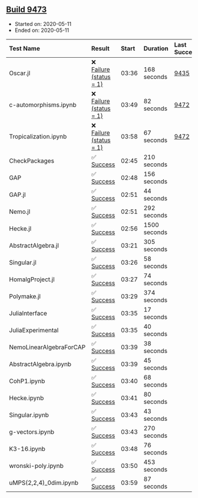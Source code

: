 ## [Build 9473](https://oscarci.mathematik.uni-kl.de/job/oscar/9473/)

* Started on: 2020-05-11
* Ended on: 2020-05-11

| Test Name    | Result | Start | Duration | Last Success | First Failure |
|:-------------|:-------|:------|:---------|:-------------|:--------------|
| Oscar.jl | ❌ [Failure (status = 1)](https://oscarci.mathematik.uni-kl.de/job/oscar/9473/artifact/logs/build-9473/Oscar.jl.log) | 03:36 | 168 seconds | [9435](https://oscarci.mathematik.uni-kl.de/job/oscar/9435/) | [9436](https://oscarci.mathematik.uni-kl.de/job/oscar/9436/) |
| c-automorphisms.ipynb | ❌ [Failure (status = 1)](https://oscarci.mathematik.uni-kl.de/job/oscar/9473/artifact/logs/build-9473/c-automorphisms.ipynb.log) | 03:49 | 82 seconds | [9472](https://oscarci.mathematik.uni-kl.de/job/oscar/9472/) | [9473](https://oscarci.mathematik.uni-kl.de/job/oscar/9473/) |
| Tropicalization.ipynb | ❌ [Failure (status = 1)](https://oscarci.mathematik.uni-kl.de/job/oscar/9473/artifact/logs/build-9473/Tropicalization.ipynb.log) | 03:58 | 67 seconds | [9472](https://oscarci.mathematik.uni-kl.de/job/oscar/9472/) | [9473](https://oscarci.mathematik.uni-kl.de/job/oscar/9473/) |
| CheckPackages | ✅ [Success](https://oscarci.mathematik.uni-kl.de/job/oscar/9473/artifact/logs/build-9473/CheckPackages.log) | 02:45 | 210 seconds |  |  |
| GAP | ✅ [Success](https://oscarci.mathematik.uni-kl.de/job/oscar/9473/artifact/logs/build-9473/GAP.log) | 02:48 | 156 seconds |  |  |
| GAP.jl | ✅ [Success](https://oscarci.mathematik.uni-kl.de/job/oscar/9473/artifact/logs/build-9473/GAP.jl.log) | 02:51 | 44 seconds |  |  |
| Nemo.jl | ✅ [Success](https://oscarci.mathematik.uni-kl.de/job/oscar/9473/artifact/logs/build-9473/Nemo.jl.log) | 02:51 | 292 seconds |  |  |
| Hecke.jl | ✅ [Success](https://oscarci.mathematik.uni-kl.de/job/oscar/9473/artifact/logs/build-9473/Hecke.jl.log) | 02:56 | 1500 seconds |  |  |
| AbstractAlgebra.jl | ✅ [Success](https://oscarci.mathematik.uni-kl.de/job/oscar/9473/artifact/logs/build-9473/AbstractAlgebra.jl.log) | 03:21 | 305 seconds |  |  |
| Singular.jl | ✅ [Success](https://oscarci.mathematik.uni-kl.de/job/oscar/9473/artifact/logs/build-9473/Singular.jl.log) | 03:26 | 58 seconds |  |  |
| HomalgProject.jl | ✅ [Success](https://oscarci.mathematik.uni-kl.de/job/oscar/9473/artifact/logs/build-9473/HomalgProject.jl.log) | 03:27 | 74 seconds |  |  |
| Polymake.jl | ✅ [Success](https://oscarci.mathematik.uni-kl.de/job/oscar/9473/artifact/logs/build-9473/Polymake.jl.log) | 03:29 | 374 seconds |  |  |
| JuliaInterface | ✅ [Success](https://oscarci.mathematik.uni-kl.de/job/oscar/9473/artifact/logs/build-9473/JuliaInterface.log) | 03:35 | 17 seconds |  |  |
| JuliaExperimental | ✅ [Success](https://oscarci.mathematik.uni-kl.de/job/oscar/9473/artifact/logs/build-9473/JuliaExperimental.log) | 03:35 | 40 seconds |  |  |
| NemoLinearAlgebraForCAP | ✅ [Success](https://oscarci.mathematik.uni-kl.de/job/oscar/9473/artifact/logs/build-9473/NemoLinearAlgebraForCAP.log) | 03:39 | 38 seconds |  |  |
| AbstractAlgebra.ipynb | ✅ [Success](https://oscarci.mathematik.uni-kl.de/job/oscar/9473/artifact/logs/build-9473/AbstractAlgebra.ipynb.log) | 03:39 | 45 seconds |  |  |
| CohP1.ipynb | ✅ [Success](https://oscarci.mathematik.uni-kl.de/job/oscar/9473/artifact/logs/build-9473/CohP1.ipynb.log) | 03:40 | 68 seconds |  |  |
| Hecke.ipynb | ✅ [Success](https://oscarci.mathematik.uni-kl.de/job/oscar/9473/artifact/logs/build-9473/Hecke.ipynb.log) | 03:41 | 80 seconds |  |  |
| Singular.ipynb | ✅ [Success](https://oscarci.mathematik.uni-kl.de/job/oscar/9473/artifact/logs/build-9473/Singular.ipynb.log) | 03:43 | 43 seconds |  |  |
| g-vectors.ipynb | ✅ [Success](https://oscarci.mathematik.uni-kl.de/job/oscar/9473/artifact/logs/build-9473/g-vectors.ipynb.log) | 03:43 | 270 seconds |  |  |
| K3-16.ipynb | ✅ [Success](https://oscarci.mathematik.uni-kl.de/job/oscar/9473/artifact/logs/build-9473/K3-16.ipynb.log) | 03:48 | 76 seconds |  |  |
| wronski-poly.ipynb | ✅ [Success](https://oscarci.mathematik.uni-kl.de/job/oscar/9473/artifact/logs/build-9473/wronski-poly.ipynb.log) | 03:50 | 453 seconds |  |  |
| uMPS(2,2,4)_0dim.ipynb | ✅ [Success](https://oscarci.mathematik.uni-kl.de/job/oscar/9473/artifact/logs/build-9473/uMPS-2-2-4-_0dim.ipynb.log) | 03:59 | 87 seconds |  |  |
